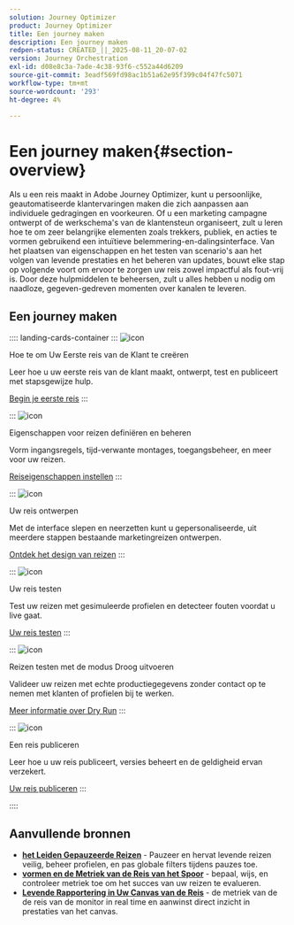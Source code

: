 ```yaml
---
solution: Journey Optimizer
product: Journey Optimizer
title: Een journey maken
description: Een journey maken
redpen-status: CREATED_||_2025-08-11_20-07-02
version: Journey Orchestration
exl-id: d08e8c3a-7ade-4c38-93f6-c552a44d6209
source-git-commit: 3eadf569fd98ac1b51a62e95f399c04f47fc5071
workflow-type: tm+mt
source-wordcount: '293'
ht-degree: 4%

---
```


# Een journey maken{#section-overview}

Als u een reis maakt in Adobe Journey Optimizer, kunt u persoonlijke, geautomatiseerde klantervaringen maken die zich aanpassen aan individuele gedragingen en voorkeuren. Of u een marketing campagne ontwerpt of de werkschema&#39;s van de klantensteun organiseert, zult u leren hoe te om zeer belangrijke elementen zoals trekkers, publiek, en acties te vormen gebruikend een intuïtieve belemmering-en-dalingsinterface. Van het plaatsen van eigenschappen en het testen van scenario&#39;s aan het volgen van levende prestaties en het beheren van updates, bouwt elke stap op volgende voort om ervoor te zorgen uw reis zowel impactful als fout-vrij is. Door deze hulpmiddelen te beheersen, zult u alles hebben u nodig om naadloze, gegeven-gedreven momenten over kanalen te leveren.

## Een journey maken

:::: landing-cards-container
:::
![icon]( https://cdn.experienceleague.adobe.com/icons/circle-play.svg)

Hoe te om Uw Eerste reis van de Klant te creëren

Leer hoe u uw eerste reis van de klant maakt, ontwerpt, test en publiceert met stapsgewijze hulp.

[Begin je eerste reis](../using/building-journeys/journey-gs.md)
:::

:::
![icon]( https://cdn.experienceleague.adobe.com/icons/gear.svg)

Eigenschappen voor reizen definiëren en beheren

Vorm ingangsregels, tijd-verwante montages, toegangsbeheer, en meer voor uw reizen.

[Reiseigenschappen instellen](../using/building-journeys/journey-properties.md)
:::

:::
![icon]( https://cdn.experienceleague.adobe.com/icons/puzzle-piece.svg)

Uw reis ontwerpen

Met de interface slepen en neerzetten kunt u gepersonaliseerde, uit meerdere stappen bestaande marketingreizen ontwerpen.

[Ontdek het design van reizen](../using/building-journeys/using-the-journey-designer.md)
:::

:::
![icon]( https://cdn.experienceleague.adobe.com/icons/list-check.svg)

Uw reis testen

Test uw reizen met gesimuleerde profielen en detecteer fouten voordat u live gaat.

[Uw reis testen](../using/building-journeys/testing-the-journey.md)
:::

:::
![icon]( https://cdn.experienceleague.adobe.com/icons/screwdriver-wrench.svg)

Reizen testen met de modus Droog uitvoeren

Valideer uw reizen met echte productiegegevens zonder contact op te nemen met klanten of profielen bij te werken.

[Meer informatie over Dry Run](../using/building-journeys/journey-dry-run.md)
:::

:::
![icon]( https://cdn.experienceleague.adobe.com/icons/circle-play.svg)

Een reis publiceren

Leer hoe u uw reis publiceert, versies beheert en de geldigheid ervan verzekert.

[Uw reis publiceren](../using/building-journeys/publishing-the-journey.md)
:::

::::


## Aanvullende bronnen

- **[het Leiden Gepauzeerde Reizen](../using/building-journeys/journey-pause.md)** - Pauzeer en hervat levende reizen veilig, beheer profielen, en pas globale filters tijdens pauzes toe.
- **[vormen en de Metriek van de Reis van het Spoor](../using/building-journeys/success-metrics.md)** - bepaal, wijs, en controleer metriek toe om het succes van uw reizen te evalueren.
- **[Levende Rapportering in Uw Canvas van de Reis](../using/building-journeys/report-journey.md)** - de metriek van de de reis van de monitor in real time en aanwinst direct inzicht in prestaties van het canvas.
